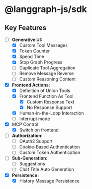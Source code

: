 # @langgraph-js/sdk

## Key Features

- [ ] **Generative UI:**
    - [x] Custom Tool Messages
    - [x] Token Counter
    - [x] Spend Time
    - [x] Stop Graph Progress
    - [ ] Duplicate Tool Aggregation
    - [ ] Remove Message Reverse
    - [ ] Custom Reasoning Content
- [x] **Frontend Actions:**
    - [x] Definition of Union Tools
    - [x] Frontend Function As Tool
        - [x] Custom Response Text
        - [x] No Response Support
    - [x] Human-in-the-Loop Interaction
    - [ ] interrupt mode
- [x] MCP Control
    - [x] Switch on frontend
- [ ] **Authorization:**
    - [ ] OAuth2 Support
    - [ ] Cookie-Based Authentication
    - [ ] Custom Token Authentication
- [ ] **Sub-Generation:**
    - [ ] Suggestions
    - [ ] Chat Title Auto Generation
- [x] **Persistence:**
    - [x] History Message Persistence
